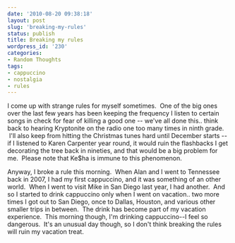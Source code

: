 ```yaml
---
date: '2010-08-20 09:38:18'
layout: post
slug: 'breaking-my-rules'
status: publish
title: Breaking my rules
wordpress_id: '230'
categories:
- Random Thoughts
tags:
- cappuccino
- nostalgia
- rules
---
```


I come up with strange rules for myself sometimes.  One of the big ones over the last few years has been keeping the frequency I listen to certain songs in check for fear of killing a good one -- we've all done this.. think back to hearing Kryptonite on the radio one too many times in ninth grade.  I'll also keep from hitting the Christmas tunes hard until December starts -- if I listened to Karen Carpenter year round, it would ruin the flashbacks I get decorating the tree back in nineties, and that would be a big problem for me.  Please note that Ke$ha is immune to this phenomenon.

Anyway, I broke a rule this morning.  When Alan and I went to Tennessee back in 2007, I had my first cappuccino, and it was something of an other world.  When I went to visit Mike in San Diego last year, I had another.  And so I started to drink cappuccino only when I went on vacation.. two more times I got out to San Diego, once to Dallas, Houston, and various other smaller trips in between.  The drink has become part of my vacation experience.  This morning though, I'm drinking cappuccino--I feel so dangerous.  It's an unusual day though, so I don't think breaking the rules will ruin my vacation treat.
